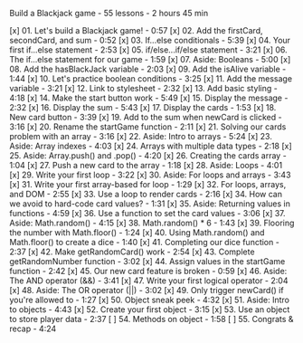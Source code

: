 
Build a Blackjack game - 55 lessons - 2 hours 45 min

[x] 01. Let's build a Blackjack game! - 0:57
[x] 02. Add the firstCard, secondCard, and sum - 0:52
[x] 03. If...else conditionals - 5:39
[x] 04. Your first if...else statement - 2:53
[x] 05. if/else...if/else statement - 3:21
[x] 06. The if...else statement for our game - 1:59
[x] 07. Aside: Booleans - 5:00
[x] 08. Add the hasBlackJack variable - 2:03
[x] 09. Add the isAlive variable - 1:44
[x] 10. Let's practice boolean conditions - 3:25
[x] 11. Add the message variable - 3:21
[x] 12. Link to stylesheet - 2:32
[x] 13. Add basic styling - 4:18
[x] 14. Make the start button work - 5:49
[x] 15. Display the message - 2:32
[x] 16. Display the sum - 5:43
[x] 17. Display the cards - 1:53
[x] 18. New card button - 3:39
[x] 19. Add to the sum when newCard is clicked - 3:16
[x] 20. Rename the startGame function - 2:11
[x] 21. Solving our cards problem with an array - 3:16
[x] 22. Aside: Intro to arrays - 5:24
[x] 23. Aside: Array indexes - 4:03
[x] 24. Arrays with multiple data types - 2:18
[x] 25. Aside: Array.push() and .pop() - 4:20
[x] 26. Creating the cards array - 1:04
[x] 27. Push a new card to the array - 1:18
[x] 28. Aside: Loops - 4:01
[x] 29. Write your first loop - 3:22
[x] 30. Aside: For loops and arrays - 3:43
[x] 31. Write your first array-based for loop - 1:29
[x] 32. For loops, arrays, and DOM - 2:55
[x] 33. Use a loop to render cards - 2:16
[x] 34. How can we avoid to hard-code card values? - 1:31
[x] 35. Aside: Returning values in functions - 4:59
[x] 36. Use a function to set the card values - 3:06
[x] 37. Aside: Math.random() - 4:15
[x] 38. Math.random() * 6 - 1:43
[x] 39. Flooring the number with Math.floor() - 1:24
[x] 40. Using Math.random() and Math.floor() to create a dice - 1:40
[x] 41. Completing our dice function - 2:37
[x] 42. Make getRandomCard() work - 2:54
[x] 43. Complete getRandomNumber function - 3:02
[x] 44. Assign values in the startGame function - 2:42
[x] 45. Our new card feature is broken - 0:59
[x] 46. Aside: The AND operator (&&) - 3:41
[x] 47. Write your first logical operator - 2:04
[x] 48. Aside: The OR operator (||) - 3:02
[x] 49. Only trigger newCard() if you're allowed to - 1:27
[x] 50. Object sneak peek - 4:32
[x] 51. Aside: Intro to objects - 4:43
[x] 52. Create your first object - 3:15
[x] 53. Use an object to store player data - 2:37
[ ] 54. Methods on object - 1:58
[ ] 55. Congrats & recap - 4:24